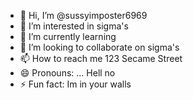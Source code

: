 - 👋 Hi, I’m @sussyimposter6969
- 👀 I’m interested in sigma's 
- 🌱 I’m currently learning 
- 💞️ I’m looking to collaborate on sigma's
- 📫 How to reach me 123 Secame Street
- 😄 Pronouns: ... Hell no
- ⚡ Fun fact: Im in your walls

<!---
sussyimposter6969/sussyimposter6969 is a ✨ special ✨ repository because its `README.md` (this file) appears on your GitHub profile.
You can click the Preview link to take a look at your changes.
--->
